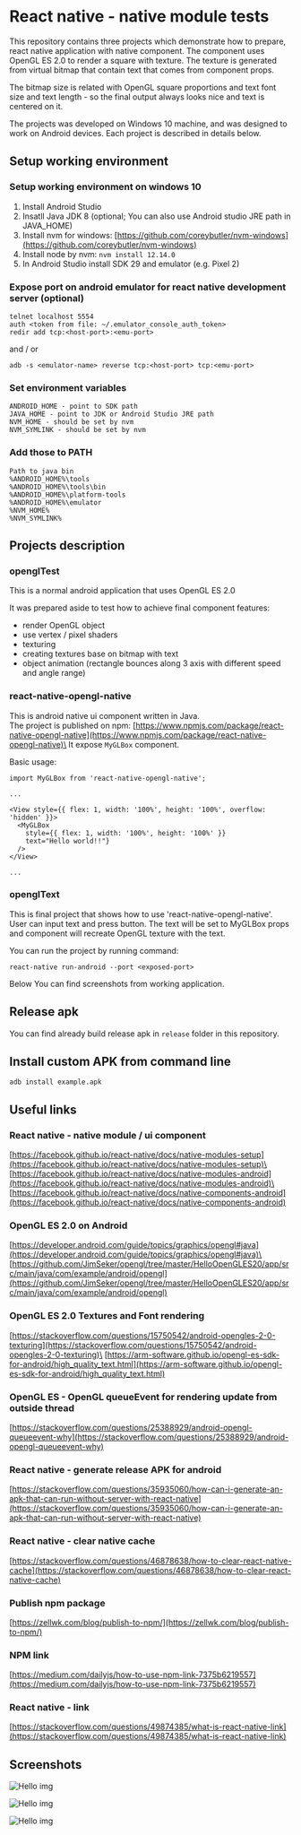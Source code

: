 # React native - native module tests

This repository contains three projects which demonstrate how to prepare, react native application with native component. The component uses OpenGL ES 2.0 to render a square with texture. The texture is generated from virtual bitmap that contain text that comes from component props.

The bitmap size is related with OpenGL square proportions and text font size and text length - so the final output always looks nice and text is centered on it.

The projects was developed on Windows 10 machine, and was designed to work on Android devices.
Each project is described in details below.

## Setup working environment

### Setup working environment on windows 10

1. Install Android Studio
2. Insatll Java JDK 8 (optional; You can also use Android studio JRE path in JAVA_HOME)
3. Install nvm for windows: [https://github.com/coreybutler/nvm-windows](https://github.com/coreybutler/nvm-windows)
4. Install node by nvm: `nvm install 12.14.0`
5. In Android Studio install SDK 29 and emulator (e.g. Pixel 2)

### Expose port on android emulator for react native development server (optional)

```text
telnet localhost 5554
auth <token from file: ~/.emulator_console_auth_token>
redir add tcp:<host-port>:<emu-port>
```

and / or

```text
adb -s <emulator-name> reverse tcp:<host-port> tcp:<emu-port>
```

### Set environment variables

```text
ANDROID_HOME - point to SDK path
JAVA_HOME - point to JDK or Android Studio JRE path
NVM_HOME - should be set by nvm
NVM_SYMLINK - should be set by nvm
```

### Add those to PATH

```text
Path to java bin
%ANDROID_HOME%\tools
%ANDROID_HOME%\tools\bin
%ANDROID_HOME%\platform-tools
%ANDROID_HOME%\emulator
%NVM_HOME%
%NVM_SYMLINK%
```

## Projects description

### openglTest

This is a normal android application that uses OpenGL ES 2.0

It was prepared aside to test how to achieve final component features:

- render OpenGL object
- use vertex / pixel shaders
- texturing
- creating textures base on bitmap with text
- object animation (rectangle bounces along 3 axis with different speed and angle range)

### react-native-opengl-native

This is android native ui component written in Java.\
The project is published on npm: [https://www.npmjs.com/package/react-native-opengl-native](https://www.npmjs.com/package/react-native-opengl-native)\
It expose `MyGLBox` component.

Basic usage:

```text
import MyGLBox from 'react-native-opengl-native';

...

<View style={{ flex: 1, width: '100%', height: '100%', overflow: 'hidden' }}>
  <MyGLBox
    style={{ flex: 1, width: '100%', height: '100%' }}
    text="Hello world!!"}
  />
</View>

...
```

### openglText

This is final project that shows how to use 'react-native-opengl-native'.\
User can input text and press button. The text will be set to MyGLBox props and component will recreate OpenGL texture with the text.

You can run the project by running command:

```text
react-native run-android --port <exposed-port>
```

Below You can find screenshots from working application.

## Release apk

You can find already build release apk in `release` folder in this repository.

## Install custom APK from command line

```text
adb install example.apk
```

## Useful links

### React native - native module / ui component

[https://facebook.github.io/react-native/docs/native-modules-setup](https://facebook.github.io/react-native/docs/native-modules-setup)\
[https://facebook.github.io/react-native/docs/native-modules-android](https://facebook.github.io/react-native/docs/native-modules-android)\
[https://facebook.github.io/react-native/docs/native-components-android](https://facebook.github.io/react-native/docs/native-components-android)

### OpenGL ES 2.0 on Android

[https://developer.android.com/guide/topics/graphics/opengl#java](https://developer.android.com/guide/topics/graphics/opengl#java)\
[https://github.com/JimSeker/opengl/tree/master/HelloOpenGLES20/app/src/main/java/com/example/android/opengl](https://github.com/JimSeker/opengl/tree/master/HelloOpenGLES20/app/src/main/java/com/example/android/opengl)

### OpenGL ES 2.0 Textures and Font rendering

[https://stackoverflow.com/questions/15750542/android-opengles-2-0-texturing](https://stackoverflow.com/questions/15750542/android-opengles-2-0-texturing)\
[https://arm-software.github.io/opengl-es-sdk-for-android/high_quality_text.html](https://arm-software.github.io/opengl-es-sdk-for-android/high_quality_text.html)

### OpenGL ES - OpenGL queueEvent for rendering update from outside thread

[https://stackoverflow.com/questions/25388929/android-opengl-queueevent-why](https://stackoverflow.com/questions/25388929/android-opengl-queueevent-why)

### React native - generate release APK for android

[https://stackoverflow.com/questions/35935060/how-can-i-generate-an-apk-that-can-run-without-server-with-react-native](https://stackoverflow.com/questions/35935060/how-can-i-generate-an-apk-that-can-run-without-server-with-react-native)

### React native - clear native cache

[https://stackoverflow.com/questions/46878638/how-to-clear-react-native-cache](https://stackoverflow.com/questions/46878638/how-to-clear-react-native-cache)

### Publish npm package

[https://zellwk.com/blog/publish-to-npm/](https://zellwk.com/blog/publish-to-npm/)

### NPM link

[https://medium.com/dailyjs/how-to-use-npm-link-7375b6219557](https://medium.com/dailyjs/how-to-use-npm-link-7375b6219557)

### React native - link

[https://stackoverflow.com/questions/49874385/what-is-react-native-link](https://stackoverflow.com/questions/49874385/what-is-react-native-link)

## Screenshots

![Hello img](/images/screen1.png "Hello World!!")

![Hello img](/images/screen2.png "Hello World!!")

![Hello img](/images/screen3.png "Hello World!!")
